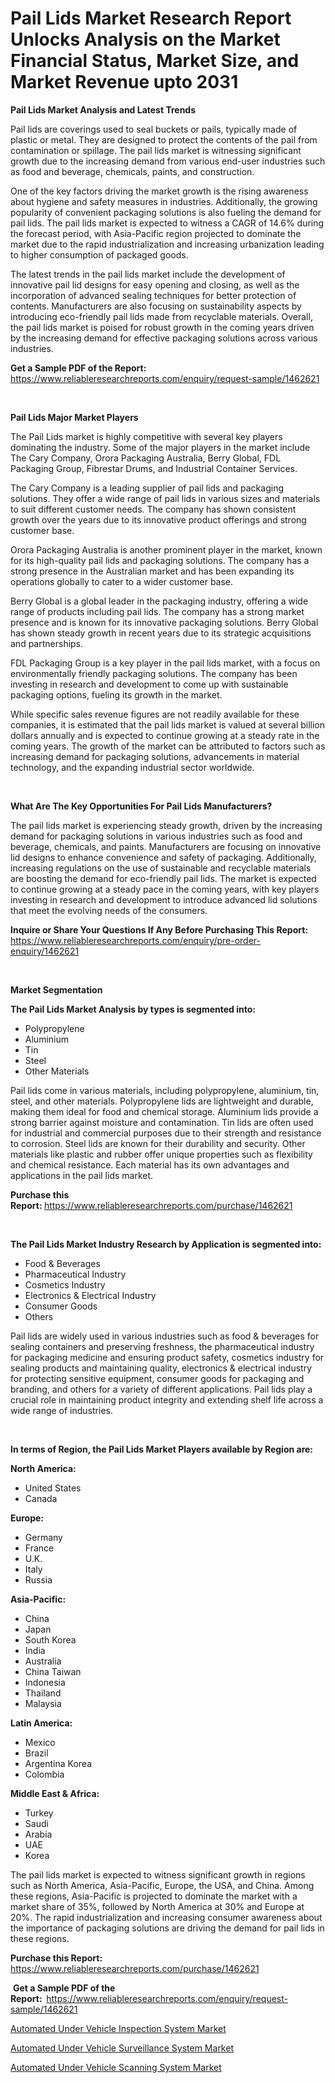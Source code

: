 <p><h1>Pail Lids Market Research Report Unlocks Analysis on the Market Financial Status, Market Size, and Market Revenue upto 2031</h1></p><p><strong>Pail Lids Market Analysis and Latest Trends</strong></p>
<p><p>Pail lids are coverings used to seal buckets or pails, typically made of plastic or metal. They are designed to protect the contents of the pail from contamination or spillage. The pail lids market is witnessing significant growth due to the increasing demand from various end-user industries such as food and beverage, chemicals, paints, and construction.</p><p>One of the key factors driving the market growth is the rising awareness about hygiene and safety measures in industries. Additionally, the growing popularity of convenient packaging solutions is also fueling the demand for pail lids. The pail lids market is expected to witness a CAGR of 14.6% during the forecast period, with Asia-Pacific region projected to dominate the market due to the rapid industrialization and increasing urbanization leading to higher consumption of packaged goods.</p><p>The latest trends in the pail lids market include the development of innovative pail lid designs for easy opening and closing, as well as the incorporation of advanced sealing techniques for better protection of contents. Manufacturers are also focusing on sustainability aspects by introducing eco-friendly pail lids made from recyclable materials. Overall, the pail lids market is poised for robust growth in the coming years driven by the increasing demand for effective packaging solutions across various industries.</p></p>
<p><strong>Get a Sample PDF of the Report:&nbsp;</strong> <a href="https://www.reliableresearchreports.com/enquiry/request-sample/1462621">https://www.reliableresearchreports.com/enquiry/request-sample/1462621</a></p>
<p>&nbsp;</p>
<p><strong>Pail Lids Major Market Players</strong></p>
<p><p>The Pail Lids market is highly competitive with several key players dominating the industry. Some of the major players in the market include The Cary Company, Orora Packaging Australia, Berry Global, FDL Packaging Group, Fibrestar Drums, and Industrial Container Services.</p><p>The Cary Company is a leading supplier of pail lids and packaging solutions. They offer a wide range of pail lids in various sizes and materials to suit different customer needs. The company has shown consistent growth over the years due to its innovative product offerings and strong customer base.</p><p>Orora Packaging Australia is another prominent player in the market, known for its high-quality pail lids and packaging solutions. The company has a strong presence in the Australian market and has been expanding its operations globally to cater to a wider customer base.</p><p>Berry Global is a global leader in the packaging industry, offering a wide range of products including pail lids. The company has a strong market presence and is known for its innovative packaging solutions. Berry Global has shown steady growth in recent years due to its strategic acquisitions and partnerships.</p><p>FDL Packaging Group is a key player in the pail lids market, with a focus on environmentally friendly packaging solutions. The company has been investing in research and development to come up with sustainable packaging options, fueling its growth in the market.</p><p>While specific sales revenue figures are not readily available for these companies, it is estimated that the pail lids market is valued at several billion dollars annually and is expected to continue growing at a steady rate in the coming years. The growth of the market can be attributed to factors such as increasing demand for packaging solutions, advancements in material technology, and the expanding industrial sector worldwide.</p></p>
<p>&nbsp;</p>
<p><strong>What Are The Key Opportunities For Pail Lids Manufacturers?</strong></p>
<p><p>The pail lids market is experiencing steady growth, driven by the increasing demand for packaging solutions in various industries such as food and beverage, chemicals, and paints. Manufacturers are focusing on innovative lid designs to enhance convenience and safety of packaging. Additionally, increasing regulations on the use of sustainable and recyclable materials are boosting the demand for eco-friendly pail lids. The market is expected to continue growing at a steady pace in the coming years, with key players investing in research and development to introduce advanced lid solutions that meet the evolving needs of the consumers.</p></p>
<p><strong>Inquire or Share Your Questions If Any Before Purchasing This Report:</strong> <a href="https://www.reliableresearchreports.com/enquiry/pre-order-enquiry/1462621">https://www.reliableresearchreports.com/enquiry/pre-order-enquiry/1462621</a></p>
<p>&nbsp;</p>
<p><strong>Market Segmentation</strong></p>
<p><strong>The Pail Lids Market Analysis by types is segmented into:</strong></p>
<p><ul><li>Polypropylene</li><li>Aluminium</li><li>Tin</li><li>Steel</li><li>Other Materials</li></ul></p>
<p><p>Pail lids come in various materials, including polypropylene, aluminium, tin, steel, and other materials. Polypropylene lids are lightweight and durable, making them ideal for food and chemical storage. Aluminium lids provide a strong barrier against moisture and contamination. Tin lids are often used for industrial and commercial purposes due to their strength and resistance to corrosion. Steel lids are known for their durability and security. Other materials like plastic and rubber offer unique properties such as flexibility and chemical resistance. Each material has its own advantages and applications in the pail lids market.</p></p>
<p><strong>Purchase this Report:&nbsp;</strong><a href="https://www.reliableresearchreports.com/purchase/1462621">https://www.reliableresearchreports.com/purchase/1462621</a></p>
<p>&nbsp;</p>
<p><strong>The Pail Lids Market Industry Research by Application is segmented into:</strong></p>
<p><ul><li>Food & Beverages</li><li>Pharmaceutical Industry</li><li>Cosmetics Industry</li><li>Electronics & Electrical Industry</li><li>Consumer Goods</li><li>Others</li></ul></p>
<p><p>Pail lids are widely used in various industries such as food & beverages for sealing containers and preserving freshness, the pharmaceutical industry for packaging medicine and ensuring product safety, cosmetics industry for sealing products and maintaining quality, electronics & electrical industry for protecting sensitive equipment, consumer goods for packaging and branding, and others for a variety of different applications. Pail lids play a crucial role in maintaining product integrity and extending shelf life across a wide range of industries.</p></p>
<p>&nbsp;</p>
<p><strong>In terms of Region, the Pail Lids Market Players available by Region are:</strong></p>
<p>
    <p> <strong> North America: </strong>
        <ul>
            <li>United States</li>
            <li>Canada</li>
        </ul>
        </p> 
    <p> <strong> Europe: </strong>
        <ul>
            <li>Germany</li>
            <li>France</li>
            <li>U.K.</li>
            <li>Italy</li>
            <li>Russia</li>
        </ul>
        </p> 
    <p> <strong> Asia-Pacific: </strong>
        <ul>
            <li>China</li>
            <li>Japan</li>
            <li>South Korea</li>
            <li>India</li>
            <li>Australia</li>
            <li>China Taiwan</li>
            <li>Indonesia</li>
            <li>Thailand</li>
            <li>Malaysia</li>
        </ul>
        </p> 
    <p> <strong> Latin America: </strong>
        <ul>
            <li>Mexico</li>
            <li>Brazil</li>
            <li>Argentina Korea</li>
            <li>Colombia</li>
        </ul>
        </p> 
    <p> <strong> Middle East & Africa: </strong>
        <ul>
            <li>Turkey</li>
            <li>Saudi</li>
            <li>Arabia</li>
            <li>UAE</li>
            <li>Korea</li>
        </ul>
    </p>
    </p>
<p><p>The pail lids market is expected to witness significant growth in regions such as North America, Asia-Pacific, Europe, the USA, and China. Among these regions, Asia-Pacific is projected to dominate the market with a market share of 35%, followed by North America at 30% and Europe at 20%. The rapid industrialization and increasing consumer awareness about the importance of packaging solutions are driving the demand for pail lids in these regions.</p></p>
<p><strong>Purchase this Report: </strong><a href="https://www.reliableresearchreports.com/purchase/1462621">https://www.reliableresearchreports.com/purchase/1462621</a></p>
<p>&nbsp;<strong>Get a Sample PDF of the Report:&nbsp;&nbsp;</strong><a href="https://www.reliableresearchreports.com/enquiry/request-sample/1462621">https://www.reliableresearchreports.com/enquiry/request-sample/1462621</a></p>
<p><strong></strong></p>
<p><p><a href="https://view.publitas.com/reportprime-1/automated-under-vehicle-inspection-system-market-research-report-provides-critical-insights-that-can-help-shape-business-development-and-investment-strategies/">Automated Under Vehicle Inspection System Market</a></p><p><a href="https://view.publitas.com/reportprime-1/automated-under-vehicle-surveillance-system-market-research-report-the-key-to-successful-business-strategy-forecasted-for-period-from-2023-2030/">Automated Under Vehicle Surveillance System Market</a></p><p><a href="https://view.publitas.com/reportprime-1/automated-under-vehicle-scanning-system-market-size-market-trends-and-growth-outlook-forecasted-for-period-from-2023-to-2030/">Automated Under Vehicle Scanning System Market</a></p></p>